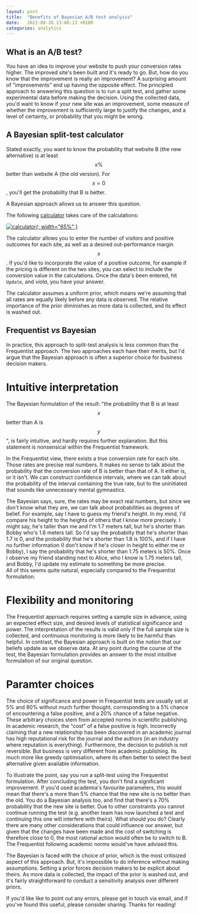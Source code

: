 ```yaml
---
layout: post
title:  "Benefits of Bayesian A/B test analysis"
date:   2022-08-26 13:06:13 +0100
categories: analytics 
---
```


## What is an A/B test?
You have an idea to improve your website to push your conversion rates higher.  The improved site's been built and it's 
ready to go.  But, how do you know that the improvement is really an improvement?  A surprising amount of "improvements"
end up having the opposite effect.  The principled approach to answering this question is to run a split test, and 
gather some experimental data before making the decision.  Using the collected data, you'd want to know if your 
new site was an improvement, some measure of whether the improvement is sufficiently large to justify the 
changes, and a level of certainty, or probability that you might be wrong.  

## A Bayesian split-test calculator
Stated exactly, you want to know the probability that website B (the new alternative) is at least $$x\%$$ better than 
website A (the old version).  For $$x=0$$, you'll get the probability that B is better.  

A Bayesian approach allows us to answer this question.  

The following [calculator][split-test-calculator] takes care of the calculations:

[![calculator](/JC/calculator.JPG){: width="65%" }][split-test-calculator]

The calculator allows you to enter the number of visitors and positive outcomes for each site, as well as a desired 
out-performance 
margin $$x$$.  If you'd like to incorporate the value of a positive outcome, for example if the pricing is different on 
the two sites, you can select to include the conversion value in the calculations.  Once the data's been entered, 
hit `Update`, and *viola*, you have your answer.

The calculator assumes a uniform prior, which means we're assuming that all rates are equally likely before any data 
is observed.  The relative importance of the prior diminishes as more data is collected, and its effect is washed out.

## Frequentist *vs* Bayesian 
In practice, this approach to split-test analysis is less common than the Frequentist approach.  The two approaches each 
have their merits, but I'd argue that the Bayesian approach is often a superior choice for business decision makers.

# Intuitive interpretation 
The Bayesian formulation of the result: "the probability that B is at least $$x%$$ better than A is $$y$$", is fairly 
intuitive, and hardly requires further explanation.  But this statement is nonsensical within the Frequentist framework. 

In the Frequentist view, there exists a true conversion rate for each site.  Those rates are precise real numbers.  It
makes no sense to talk about the probability that the conversion rate of B is better than that of A.  It either is, or 
it isn't.  We can construct confidence intervals, where we can talk about the probability of the interval containing the 
true rate, but to the uninitiated that sounds like unnecessary mental gymnastics. 

The Bayesian says, sure, the rates may be exact real numbers, but since we don't know what they are, we can talk about 
probabilities as degrees of belief.  For example, say I have to guess my friend's height.  In my mind, I'd compare his 
height to the heights of others that I know more precisely.  I might say, he's taller than me and I'm 1.7 meters tall, 
but he's shorter than Bobby who's 1.8 meters tall.  So I'd say the probabilty that he's shorter than 1.7 is 0, and the 
probability that he's shorter than 1.8 is 100%, and if I have no further information (I don't know if he's closer in 
height to either me or Bobby), I say the probability that he's shorter than 1.75 meters is 50%.  Once I observe my friend 
standing next to Alice, who I know is 1.75 meters tall, and Bobby, I'd update my estimate to something be more precise.  
All of this seems quite natural, especially compared to the Frequentist formulation.

# Flexibility and monitoring 
The Frequentist approach requires setting a sample size in advance, using an expected effect size, and desired levels 
of statistical significance and power.  The interpretation of the results is valid only if the full sample size is 
collected, and continuous monitoring is more likely to be harmful than helpful.  In contrast, the Bayesian approach 
is built on the notion that our beliefs update as we observe data.  At any point during the course of the test, the 
Bayesian formulation provides an answer to the most intuitive formulation of our original question.  

# Paramter choices 
The choice of significance and power in Frequentist tests are usually set at 5% and 80% without much further thought, 
corresponding to a 5% chance of encountering a false positive, and a 20% chance of a false negative.  These arbitrary 
choices stem from accepted norms in scientific publishing.  In academic research, the "cost" of a false positive is high. 
Incorrectly claiming that a new relationship has been discovered in an academic journal has high reputational risk for 
the journal and the authors (in an industry where reputation is everything).  Furthermore, the decision to publish is 
not reversible.  But business is very different from academic publishing.  Its much more like greedy optimisation, where
its often better to select the best alternative given available information.  

To illustrate the point, say you run a split-test using the Frequentist formulation.  After concluding the test, you 
don't find a significant improvement.  If you'd used academia's favourite parameters, this would mean that there's a 
more than 5% chance that the 
new site is no better than the old.  You do a Bayesian analysis too, and find that there's a 70% probability that the 
new site is better.  Due to other constraints you cannot continue running the test (e.g. another team has now launched a
test and continuing this one will interfere with theirs).  What should you do?  Clearly there are many other 
considerations that could influence our answer, but given that the changes have been made and the cost of switching is 
therefore close to 0, the most rational action would often be to switch to B.  The Frequentist following academic norms
would've have advised this.
 
The Bayesian is faced with the choice of prior, which is the most critisized aspect of this approach.  But, it's 
impossible to do inference without making assumptions.  Setting a prior forces decision makers to be explicit about 
theirs.  As more data is collected, the impact of the prior is washed out, and it's fairly straightforward to conduct a 
sensitivity analysis over different priors.

If you'd like like to point out any errors, please get in touch via email, and if you've found this useful, please 
consider sharing.  Thanks for reading!

[bokeh]: https://docs.bokeh.org/en/latest/
[split-test-calculator]: https://bayesian-test-calculator.herokuapp.com/calculator_app
[mlm-power-analysis-python]: https://machinelearningmastery.com/statistical-power-and-power-analysis-in-python/